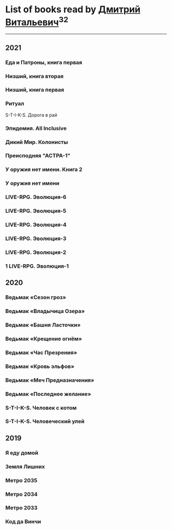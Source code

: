 # List of books read by [Дмитрий Витальевич](https://plus.google.com/u/0/116650782618177766821/)<sup>32</sup>
---

## 2021

### Еда и Патроны, книга первая


### Низший, книга вторая


### Низший, книга первая


### Ритуал


S-T-I-K-S. Дорога в рай


### Эпидемия. All Inclusive


### Дикий Мир. Колонисты


### Преисподняя "АСТРА-1"


### У оружия нет имени. Книга 2


### У оружия нет имени


### LIVE-RPG. Эволюция-6


### LIVE-RPG. Эволюция-5


### LIVE-RPG. Эволюция-4


### LIVE-RPG. Эволюция-3


### LIVE-RPG. Эволюция-2


### 1 LIVE-RPG. Эволюция-1



## 2020

### Ведьмак  «Сезон гроз»


### Ведьмак «Владычица Озера»


### Ведьмак «Башня Ласточки»


### Ведьмак «Крещение огнём»


### Ведьмак «Час Презрения»


### Ведьмак «Кровь эльфов»


### Ведьмак «Меч Предназначения»


### Ведьмак «Последнее желание»


### S-T-I-K-S. Человек с котом


### S-T-I-K-S. Человеческий улей



## 2019

### Я еду домой


### Земля Лишних


### Метро 2035


### Метро 2034


### Метро 2033


### Код да Винчи



